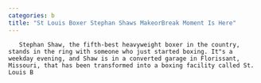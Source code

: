 ```yaml
---
categories: b
title: "St Louis Boxer Stephan Shaws MakeorBreak Moment Is Here"
---
```


      
      

      
       Stephan Shaw, the fifth-best heavyweight boxer in the country, stands in the ring with someone who just started boxing. It"s a weekday evening, and Shaw is in a converted garage in Florissant, Missouri, that has been transformed into a boxing facility called St. Louis B